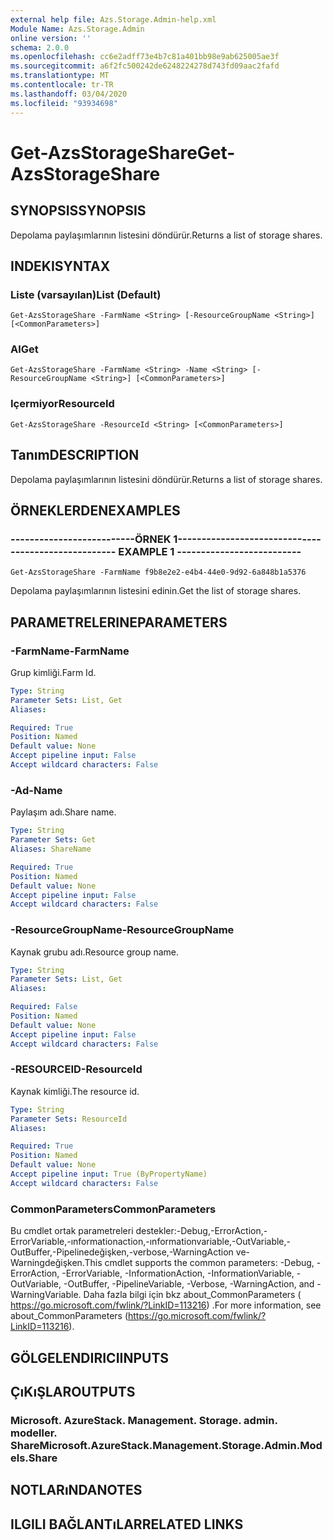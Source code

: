 ```yaml
---
external help file: Azs.Storage.Admin-help.xml
Module Name: Azs.Storage.Admin
online version: ''
schema: 2.0.0
ms.openlocfilehash: cc6e2adff73e4b7c81a401bb98e9ab625005ae3f
ms.sourcegitcommit: a6f2fc500242de6248224278d743fd09aac2fafd
ms.translationtype: MT
ms.contentlocale: tr-TR
ms.lasthandoff: 03/04/2020
ms.locfileid: "93934698"
---
```

# <span data-ttu-id="998d0-101">Get-AzsStorageShare</span><span class="sxs-lookup"><span data-stu-id="998d0-101">Get-AzsStorageShare</span></span>

## <span data-ttu-id="998d0-102">SYNOPSIS</span><span class="sxs-lookup"><span data-stu-id="998d0-102">SYNOPSIS</span></span>
<span data-ttu-id="998d0-103">Depolama paylaşımlarının listesini döndürür.</span><span class="sxs-lookup"><span data-stu-id="998d0-103">Returns a list of storage shares.</span></span>

## <span data-ttu-id="998d0-104">INDEKI</span><span class="sxs-lookup"><span data-stu-id="998d0-104">SYNTAX</span></span>

### <span data-ttu-id="998d0-105">Liste (varsayılan)</span><span class="sxs-lookup"><span data-stu-id="998d0-105">List (Default)</span></span>
```
Get-AzsStorageShare -FarmName <String> [-ResourceGroupName <String>] [<CommonParameters>]
```

### <span data-ttu-id="998d0-106">Al</span><span class="sxs-lookup"><span data-stu-id="998d0-106">Get</span></span>
```
Get-AzsStorageShare -FarmName <String> -Name <String> [-ResourceGroupName <String>] [<CommonParameters>]
```

### <span data-ttu-id="998d0-107">Içermiyor</span><span class="sxs-lookup"><span data-stu-id="998d0-107">ResourceId</span></span>
```
Get-AzsStorageShare -ResourceId <String> [<CommonParameters>]
```

## <span data-ttu-id="998d0-108">Tanım</span><span class="sxs-lookup"><span data-stu-id="998d0-108">DESCRIPTION</span></span>
<span data-ttu-id="998d0-109">Depolama paylaşımlarının listesini döndürür.</span><span class="sxs-lookup"><span data-stu-id="998d0-109">Returns a list of storage shares.</span></span>

## <span data-ttu-id="998d0-110">ÖRNEKLERDEN</span><span class="sxs-lookup"><span data-stu-id="998d0-110">EXAMPLES</span></span>

### <span data-ttu-id="998d0-111">--------------------------ÖRNEK 1--------------------------</span><span class="sxs-lookup"><span data-stu-id="998d0-111">-------------------------- EXAMPLE 1 --------------------------</span></span>
```
Get-AzsStorageShare -FarmName f9b8e2e2-e4b4-44e0-9d92-6a848b1a5376
```

<span data-ttu-id="998d0-112">Depolama paylaşımlarının listesini edinin.</span><span class="sxs-lookup"><span data-stu-id="998d0-112">Get the list of storage shares.</span></span>

## <span data-ttu-id="998d0-113">PARAMETRELERINE</span><span class="sxs-lookup"><span data-stu-id="998d0-113">PARAMETERS</span></span>

### <span data-ttu-id="998d0-114">-FarmName</span><span class="sxs-lookup"><span data-stu-id="998d0-114">-FarmName</span></span>
<span data-ttu-id="998d0-115">Grup kimliği.</span><span class="sxs-lookup"><span data-stu-id="998d0-115">Farm Id.</span></span>

```yaml
Type: String
Parameter Sets: List, Get
Aliases: 

Required: True
Position: Named
Default value: None
Accept pipeline input: False
Accept wildcard characters: False
```

### <span data-ttu-id="998d0-116">-Ad</span><span class="sxs-lookup"><span data-stu-id="998d0-116">-Name</span></span>
<span data-ttu-id="998d0-117">Paylaşım adı.</span><span class="sxs-lookup"><span data-stu-id="998d0-117">Share name.</span></span>

```yaml
Type: String
Parameter Sets: Get
Aliases: ShareName

Required: True
Position: Named
Default value: None
Accept pipeline input: False
Accept wildcard characters: False
```

### <span data-ttu-id="998d0-118">-ResourceGroupName</span><span class="sxs-lookup"><span data-stu-id="998d0-118">-ResourceGroupName</span></span>
<span data-ttu-id="998d0-119">Kaynak grubu adı.</span><span class="sxs-lookup"><span data-stu-id="998d0-119">Resource group name.</span></span>

```yaml
Type: String
Parameter Sets: List, Get
Aliases: 

Required: False
Position: Named
Default value: None
Accept pipeline input: False
Accept wildcard characters: False
```

### <span data-ttu-id="998d0-120">-RESOURCEID</span><span class="sxs-lookup"><span data-stu-id="998d0-120">-ResourceId</span></span>
<span data-ttu-id="998d0-121">Kaynak kimliği.</span><span class="sxs-lookup"><span data-stu-id="998d0-121">The resource id.</span></span>

```yaml
Type: String
Parameter Sets: ResourceId
Aliases: 

Required: True
Position: Named
Default value: None
Accept pipeline input: True (ByPropertyName)
Accept wildcard characters: False
```

### <span data-ttu-id="998d0-122">CommonParameters</span><span class="sxs-lookup"><span data-stu-id="998d0-122">CommonParameters</span></span>
<span data-ttu-id="998d0-123">Bu cmdlet ortak parametreleri destekler:-Debug,-ErrorAction,-ErrorVariable,-ınformationaction,-ınformationvariable,-OutVariable,-OutBuffer,-Pipelinedeğişken,-verbose,-WarningAction ve-Warningdeğişken.</span><span class="sxs-lookup"><span data-stu-id="998d0-123">This cmdlet supports the common parameters: -Debug, -ErrorAction, -ErrorVariable, -InformationAction, -InformationVariable, -OutVariable, -OutBuffer, -PipelineVariable, -Verbose, -WarningAction, and -WarningVariable.</span></span> <span data-ttu-id="998d0-124">Daha fazla bilgi için bkz about_CommonParameters ( https://go.microsoft.com/fwlink/?LinkID=113216) .</span><span class="sxs-lookup"><span data-stu-id="998d0-124">For more information, see about_CommonParameters (https://go.microsoft.com/fwlink/?LinkID=113216).</span></span>

## <span data-ttu-id="998d0-125">GÖLGELENDIRICI</span><span class="sxs-lookup"><span data-stu-id="998d0-125">INPUTS</span></span>

## <span data-ttu-id="998d0-126">ÇıKıŞLAR</span><span class="sxs-lookup"><span data-stu-id="998d0-126">OUTPUTS</span></span>

### <span data-ttu-id="998d0-127">Microsoft. AzureStack. Management. Storage. admin. modeller. Share</span><span class="sxs-lookup"><span data-stu-id="998d0-127">Microsoft.AzureStack.Management.Storage.Admin.Models.Share</span></span>

## <span data-ttu-id="998d0-128">NOTLARıNDA</span><span class="sxs-lookup"><span data-stu-id="998d0-128">NOTES</span></span>

## <span data-ttu-id="998d0-129">ILGILI BAĞLANTıLAR</span><span class="sxs-lookup"><span data-stu-id="998d0-129">RELATED LINKS</span></span>

